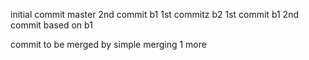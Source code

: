 initial commit
master 2nd commit
b1 1st commitz
b2 1st commit b1 2nd commit based on b1

commit to be merged by simple merging 1 more